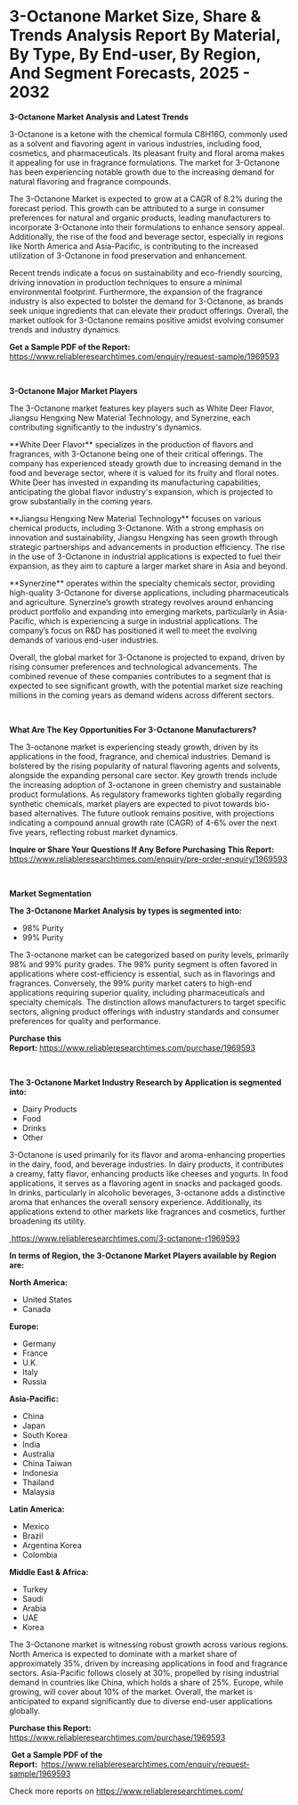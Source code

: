 <p><h1>3-Octanone Market Size, Share & Trends Analysis Report By Material, By Type, By End-user, By Region, And Segment Forecasts, 2025 - 2032</h1></p><p><strong>3-Octanone Market Analysis and Latest Trends</strong></p>
<p><p>3-Octanone is a ketone with the chemical formula C8H16O, commonly used as a solvent and flavoring agent in various industries, including food, cosmetics, and pharmaceuticals. Its pleasant fruity and floral aroma makes it appealing for use in fragrance formulations. The market for 3-Octanone has been experiencing notable growth due to the increasing demand for natural flavoring and fragrance compounds.</p><p>The 3-Octanone Market is expected to grow at a CAGR of 8.2% during the forecast period. This growth can be attributed to a surge in consumer preferences for natural and organic products, leading manufacturers to incorporate 3-Octanone into their formulations to enhance sensory appeal. Additionally, the rise of the food and beverage sector, especially in regions like North America and Asia-Pacific, is contributing to the increased utilization of 3-Octanone in food preservation and enhancement.</p><p>Recent trends indicate a focus on sustainability and eco-friendly sourcing, driving innovation in production techniques to ensure a minimal environmental footprint. Furthermore, the expansion of the fragrance industry is also expected to bolster the demand for 3-Octanone, as brands seek unique ingredients that can elevate their product offerings. Overall, the market outlook for 3-Octanone remains positive amidst evolving consumer trends and industry dynamics.</p></p>
<p><strong>Get a Sample PDF of the Report:&nbsp;</strong> <a href="https://www.reliableresearchtimes.com/enquiry/request-sample/1969593?utm_campaign=3011&utm_medium=2&utm_source=Github&utm_content=ia&utm_term=03042025&utm_id=3-octanone">https://www.reliableresearchtimes.com/enquiry/request-sample/1969593</a></p>
<p>&nbsp;</p>
<p><strong>3-Octanone Major Market Players</strong></p>
<p><p>The 3-Octanone market features key players such as White Deer Flavor, Jiangsu Hengxing New Material Technology, and Synerzine, each contributing significantly to the industry's dynamics.</p><p>**White Deer Flavor** specializes in the production of flavors and fragrances, with 3-Octanone being one of their critical offerings. The company has experienced steady growth due to increasing demand in the food and beverage sector, where it is valued for its fruity and floral notes. White Deer has invested in expanding its manufacturing capabilities, anticipating the global flavor industry's expansion, which is projected to grow substantially in the coming years.</p><p>**Jiangsu Hengxing New Material Technology** focuses on various chemical products, including 3-Octanone. With a strong emphasis on innovation and sustainability, Jiangsu Hengxing has seen growth through strategic partnerships and advancements in production efficiency. The rise in the use of 3-Octanone in industrial applications is expected to fuel their expansion, as they aim to capture a larger market share in Asia and beyond.</p><p>**Synerzine** operates within the specialty chemicals sector, providing high-quality 3-Octanone for diverse applications, including pharmaceuticals and agriculture. Synerzine’s growth strategy revolves around enhancing product portfolio and expanding into emerging markets, particularly in Asia-Pacific, which is experiencing a surge in industrial applications. The company’s focus on R&D has positioned it well to meet the evolving demands of various end-user industries.</p><p>Overall, the global market for 3-Octanone is projected to expand, driven by rising consumer preferences and technological advancements. The combined revenue of these companies contributes to a segment that is expected to see significant growth, with the potential market size reaching millions in the coming years as demand widens across different sectors.</p></p>
<p>&nbsp;</p>
<p><strong>What Are The Key Opportunities For 3-Octanone Manufacturers?</strong></p>
<p><p>The 3-octanone market is experiencing steady growth, driven by its applications in the food, fragrance, and chemical industries. Demand is bolstered by the rising popularity of natural flavoring agents and solvents, alongside the expanding personal care sector. Key growth trends include the increasing adoption of 3-octanone in green chemistry and sustainable product formulations. As regulatory frameworks tighten globally regarding synthetic chemicals, market players are expected to pivot towards bio-based alternatives. The future outlook remains positive, with projections indicating a compound annual growth rate (CAGR) of 4-6% over the next five years, reflecting robust market dynamics.</p></p>
<p><strong>Inquire or Share Your Questions If Any Before Purchasing This Report:</strong> <a href="https://www.reliableresearchtimes.com/enquiry/pre-order-enquiry/1969593?utm_campaign=3011&utm_medium=2&utm_source=Github&utm_content=ia&utm_term=03042025&utm_id=3-octanone">https://www.reliableresearchtimes.com/enquiry/pre-order-enquiry/1969593</a></p>
<p>&nbsp;</p>
<p><strong>Market Segmentation</strong></p>
<p><strong>The 3-Octanone Market Analysis by types is segmented into:</strong></p>
<p><ul><li>98% Purity</li><li>99% Purity</li></ul></p>
<p><p>The 3-octanone market can be categorized based on purity levels, primarily 98% and 99% purity grades. The 98% purity segment is often favored in applications where cost-efficiency is essential, such as in flavorings and fragrances. Conversely, the 99% purity market caters to high-end applications requiring superior quality, including pharmaceuticals and specialty chemicals. The distinction allows manufacturers to target specific sectors, aligning product offerings with industry standards and consumer preferences for quality and performance.</p></p>
<p><strong>Purchase this Report:&nbsp;</strong><a href="https://www.reliableresearchtimes.com/purchase/1969593?utm_campaign=3011&utm_medium=2&utm_source=Github&utm_content=ia&utm_term=03042025&utm_id=3-octanone">https://www.reliableresearchtimes.com/purchase/1969593</a></p>
<p>&nbsp;</p>
<p><strong>The 3-Octanone Market Industry Research by Application is segmented into:</strong></p>
<p><ul><li>Dairy Products</li><li>Food</li><li>Drinks</li><li>Other</li></ul></p>
<p><p>3-Octanone is used primarily for its flavor and aroma-enhancing properties in the dairy, food, and beverage industries. In dairy products, it contributes a creamy, fatty flavor, enhancing products like cheeses and yogurts. In food applications, it serves as a flavoring agent in snacks and packaged goods. In drinks, particularly in alcoholic beverages, 3-octanone adds a distinctive aroma that enhances the overall sensory experience. Additionally, its applications extend to other markets like fragrances and cosmetics, further broadening its utility.</p></p>
<p><a href="https://www.reliableresearchtimes.com/3-octanone-r1969593?utm_campaign=3011&utm_medium=2&utm_source=Github&utm_content=ia&utm_term=03042025&utm_id=3-octanone">&nbsp;https://www.reliableresearchtimes.com/3-octanone-r1969593</a></p>
<p><strong>In terms of Region, the 3-Octanone Market Players available by Region are:</strong></p>
<p>
    <p> <strong> North America: </strong>
        <ul>
            <li>United States</li>
            <li>Canada</li>
        </ul>
        </p> 
    <p> <strong> Europe: </strong>
        <ul>
            <li>Germany</li>
            <li>France</li>
            <li>U.K.</li>
            <li>Italy</li>
            <li>Russia</li>
        </ul>
        </p> 
    <p> <strong> Asia-Pacific: </strong>
        <ul>
            <li>China</li>
            <li>Japan</li>
            <li>South Korea</li>
            <li>India</li>
            <li>Australia</li>
            <li>China Taiwan</li>
            <li>Indonesia</li>
            <li>Thailand</li>
            <li>Malaysia</li>
        </ul>
        </p> 
    <p> <strong> Latin America: </strong>
        <ul>
            <li>Mexico</li>
            <li>Brazil</li>
            <li>Argentina Korea</li>
            <li>Colombia</li>
        </ul>
        </p> 
    <p> <strong> Middle East & Africa: </strong>
        <ul>
            <li>Turkey</li>
            <li>Saudi</li>
            <li>Arabia</li>
            <li>UAE</li>
            <li>Korea</li>
        </ul>
    </p>
    </p>
<p><p>The 3-Octanone market is witnessing robust growth across various regions. North America is expected to dominate with a market share of approximately 35%, driven by increasing applications in food and fragrance sectors. Asia-Pacific follows closely at 30%, propelled by rising industrial demand in countries like China, which holds a share of 25%. Europe, while growing, will cover about 10% of the market. Overall, the market is anticipated to expand significantly due to diverse end-user applications globally.</p></p>
<p><strong>Purchase this Report: </strong><a href="https://www.reliableresearchtimes.com/purchase/1969593?utm_campaign=3011&utm_medium=2&utm_source=Github&utm_content=ia&utm_term=03042025&utm_id=3-octanone">https://www.reliableresearchtimes.com/purchase/1969593</a></p>
<p>&nbsp;<strong>Get a Sample PDF of the Report:&nbsp;&nbsp;</strong><a href="https://www.reliableresearchtimes.com/enquiry/request-sample/1969593?utm_campaign=3011&utm_medium=2&utm_source=Github&utm_content=ia&utm_term=03042025&utm_id=3-octanone">https://www.reliableresearchtimes.com/enquiry/request-sample/1969593</a></p>
<p><strong></strong></p>
<p>Check more reports on <a href="https://www.reliableresearchtimes.com/?utm_campaign=3011&utm_medium=2&utm_source=Github&utm_content=ia&utm_term=03042025&utm_id=3-octanone">https://www.reliableresearchtimes.com/</a></p>